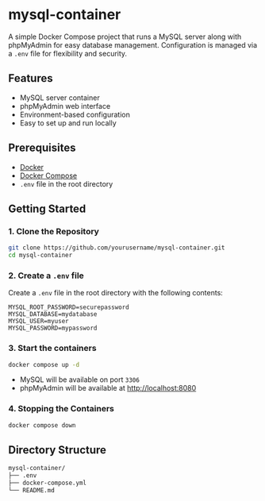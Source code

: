 # mysql-container

A simple Docker Compose project that runs a MySQL server along with phpMyAdmin for easy database management. Configuration is managed via a `.env` file for flexibility and security.

## Features

- MySQL server container
- phpMyAdmin web interface
- Environment-based configuration
- Easy to set up and run locally

## Prerequisites

- [Docker](https://www.docker.com/)
- [Docker Compose](https://docs.docker.com/compose/)
- `.env` file in the root directory

## Getting Started

### 1. Clone the Repository

````bash
git clone https://github.com/yourusername/mysql-container.git
cd mysql-container
````

### 2. Create a `.env` file

Create a `.env` file in the root directory with the following contents:

```env
MYSQL_ROOT_PASSWORD=securepassword
MYSQL_DATABASE=mydatabase
MYSQL_USER=myuser
MYSQL_PASSWORD=mypassword
````

### 3. Start the containers

```bash
docker compose up -d
```

- MySQL will be available on port `3306`
- phpMyAdmin will be available at [http://localhost:8080](http://localhost:8080)

### 4. Stopping the Containers

```bash
docker compose down
```

## Directory Structure

```bash
mysql-container/
├── .env
├── docker-compose.yml
└── README.md
```
